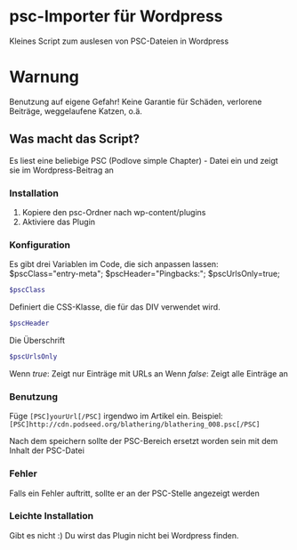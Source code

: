 # psc-Importer für Wordpress
Kleines Script zum auslesen von PSC-Dateien in Wordpress

# Warnung
Benutzung auf eigene Gefahr! Keine Garantie für Schäden, verlorene Beiträge, weggelaufene Katzen, o.ä.

## Was macht das Script?
Es liest eine beliebige PSC (Podlove simple Chapter) - Datei ein und zeigt sie im Wordpress-Beitrag an

### Installation
1. Kopiere den psc-Ordner nach wp-content/plugins
2. Aktiviere das Plugin

### Konfiguration
Es gibt drei Variablen im Code, die sich anpassen lassen:
 $pscClass="entry-meta";
 $pscHeader="Pingbacks:";
 $pscUrlsOnly=true;

```php
$pscClass
```
Definiert die CSS-Klasse, die für das DIV verwendet wird.
```php
$pscHeader
``` 
Die Überschrift

```php
$pscUrlsOnly
```
Wenn *true*: Zeigt nur Einträge mit URLs an
Wenn *false*: Zeigt alle Einträge an

### Benutzung
Füge `[PSC]yourUrl[/PSC]` irgendwo im Artikel ein.
Beispiel: `[PSC]http://cdn.podseed.org/blathering/blathering_008.psc[/PSC]`

Nach dem speichern sollte der PSC-Bereich ersetzt worden sein mit dem Inhalt der PSC-Datei

### Fehler
Falls ein Fehler auftritt, sollte er an der PSC-Stelle angezeigt werden

### Leichte Installation
Gibt es nicht :) Du wirst das Plugin nicht bei Wordpress finden. 



